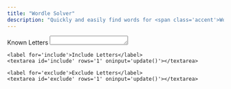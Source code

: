 ```yaml
---
title: "Wordle Solver"
description: "Quickly and easily find words for <span class='accent'>Wordle</span>."
---
```


<link rel='stylesheet' href='/scss/zalgo.css'>

<form>
	<label for='include'>Known Letters</label>
	<textarea id='known' rows='1' maxlength='5' oninput='update()'></textarea>
	
	<label for='include'>Include Letters</label>
	<textarea id='include' rows='1' oninput='update()'></textarea>
	
	<label for='exclude'>Exclude Letters</label>
	<textarea id='exclude' rows='1' oninput='update()'></textarea>
</form>

<div id='output'></div>

<script src='/js/wordle-solver.js'></script>
